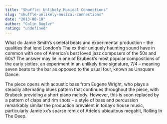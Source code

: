 ```yaml
---
title: "Shuffle: Unlikely Musical Connections"
slug: "shuffle-unlikely-musical-connections"
date: "2013-08-10"
author: "Colin Bugler"
rating: "undefined"
---
```


What do Jamie Smith’s skeletal beats and experimental production – the qualities that lend London’s The xx their uniquely haunting sound have in common with one of America’s best loved jazz composers of the 50s and 60s? The answer may lie in one of Brubeck’s most popular compositions of the early sixties, an experiment in an unlikely time signature, 7/4 – meaning seven beats to the bar as opposed to the usual four, known as Unsquare Dance.

The piece opens with acoustic bass from Eugene Wright, who plays a steadily alternating blues pattern that continues throughout the piece, with Brubeck providing a short piano melody. However, this is soon replaced by a pattern of claps and rim shots – a style of bass and percussion remarkably similar the production prevalent in today’s house music, particularly Jamie xx’s sparse remix of Adele’s ubiquitous megahit, Rolling In The Deep.
